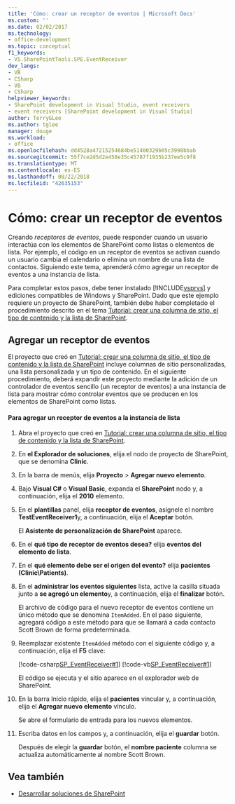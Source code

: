 ```yaml
---
title: 'Cómo: crear un receptor de eventos | Microsoft Docs'
ms.custom: ''
ms.date: 02/02/2017
ms.technology:
- office-development
ms.topic: conceptual
f1_keywords:
- VS.SharePointTools.SPE.EventReceiver
dev_langs:
- VB
- CSharp
- VB
- CSharp
helpviewer_keywords:
- SharePoint development in Visual Studio, event receivers
- event receivers [SharePoint development in Visual Studio]
author: TerryGLee
ms.author: tglee
manager: douge
ms.workload:
- office
ms.openlocfilehash: dd4528a47215254684be51400329b05c3998bbab
ms.sourcegitcommit: 55f7ce2d5d2e458e35c45787f1935b237ee5c9f8
ms.translationtype: MT
ms.contentlocale: es-ES
ms.lasthandoff: 08/22/2018
ms.locfileid: "42635153"
---
```

# <a name="how-to-create-an-event-receiver"></a>Cómo: crear un receptor de eventos
  Creando *receptores de eventos*, puede responder cuando un usuario interactúa con los elementos de SharePoint como listas o elementos de lista. Por ejemplo, el código en un receptor de eventos se activan cuando un usuario cambia el calendario o elimina un nombre de una lista de contactos. Siguiendo este tema, aprenderá cómo agregar un receptor de eventos a una instancia de lista.

 Para completar estos pasos, debe tener instalado [!INCLUDE[vsprvs](../sharepoint/includes/vsprvs-md.md)] y ediciones compatibles de Windows y SharePoint. Dado que este ejemplo requiere un proyecto de SharePoint, también debe haber completado el procedimiento descrito en el tema [Tutorial: crear una columna de sitio, el tipo de contenido y la lista de SharePoint](../sharepoint/walkthrough-create-a-site-column-content-type-and-list-for-sharepoint.md).

## <a name="adding-an-event-receiver"></a>Agregar un receptor de eventos
 El proyecto que creó en [Tutorial: crear una columna de sitio, el tipo de contenido y la lista de SharePoint](../sharepoint/walkthrough-create-a-site-column-content-type-and-list-for-sharepoint.md) incluye columnas de sitio personalizadas, una lista personalizada y un tipo de contenido. En el siguiente procedimiento, deberá expandir este proyecto mediante la adición de un controlador de eventos sencillo (un receptor de eventos) a una instancia de lista para mostrar cómo controlar eventos que se producen en los elementos de SharePoint como listas.

#### <a name="to-add-an-event-receiver-to-the-list-instance"></a>Para agregar un receptor de eventos a la instancia de lista

1.  Abra el proyecto que creó en [Tutorial: crear una columna de sitio, el tipo de contenido y la lista de SharePoint](../sharepoint/walkthrough-create-a-site-column-content-type-and-list-for-sharepoint.md).

2.  En **el Explorador de soluciones**, elija el nodo de proyecto de SharePoint, que se denomina **Clinic**.

3.  En la barra de menús, elija **Proyecto** >  **Agregar nuevo elemento**.

4.  Bajo **Visual C#** o **Visual Basic**, expanda el **SharePoint** nodo y, a continuación, elija el **2010** elemento.

5.  En el **plantillas** panel, elija **receptor de eventos**, asígnele el nombre **TestEventReceiver1**y, a continuación, elija el **Aceptar** botón.

     El **Asistente de personalización de SharePoint** aparece.

6.  En el **qué tipo de receptor de eventos desea?** elija **eventos del elemento de lista**.

7.  En el **qué elemento debe ser el origen del evento?** elija **pacientes (Clinic\Patients)**.

8.  En el **administrar los eventos siguientes** lista, active la casilla situada junto a **se agregó un elemento**y, a continuación, elija el **finalizar** botón.

     El archivo de código para el nuevo receptor de eventos contiene un único método que se denomina `ItemAdded`. En el paso siguiente, agregará código a este método para que se llamará a cada contacto Scott Brown de forma predeterminada.

9. Reemplazar existente `ItemAdded` método con el siguiente código y, a continuación, elija el **F5** clave:

     [!code-csharp[SP_EventReceiver#1](../sharepoint/codesnippet/CSharp/CustomField1/TestEventReceiver1/TestEventReceiver1.cs#1)]
     [!code-vb[SP_EventReceiver#1](../sharepoint/codesnippet/VisualBasic/CustomField1_VB/EventReceiver1/EventReceiver1.vb#1)]

     El código se ejecuta y el sitio aparece en el explorador web de SharePoint.

10. En la barra Inicio rápido, elija el **pacientes** vincular y, a continuación, elija el **Agregar nuevo elemento** vínculo.

     Se abre el formulario de entrada para los nuevos elementos.

11. Escriba datos en los campos y, a continuación, elija el **guardar** botón.

     Después de elegir la **guardar** botón, el **nombre paciente** columna se actualiza automáticamente al nombre Scott Brown.

## <a name="see-also"></a>Vea también

- [Desarrollar soluciones de SharePoint](../sharepoint/developing-sharepoint-solutions.md)